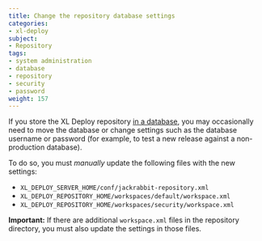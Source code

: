```yaml
---
title: Change the repository database settings
categories:
- xl-deploy
subject:
- Repository
tags:
- system administration
- database
- repository
- security
- password
weight: 157
---
```


If you store the XL Deploy repository [in a database](/xl-deploy/how-to/configure-the-xl-deploy-repository.html#using-a-database), you may occasionally need to move the database or change settings such as the database username or password (for example, to test a new release against a non-production database).

To do so, you must *manually* update the following files with the new settings:

* `XL_DEPLOY_SERVER_HOME/conf/jackrabbit-repository.xml`
* `XL_DEPLOY_REPOSITORY_HOME/workspaces/default/workspace.xml`
* `XL_DEPLOY_REPOSITORY_HOME/workspaces/security/workspace.xml`

**Important:** If there are additional `workspace.xml` files in the repository directory, you must also update the settings in those files.
